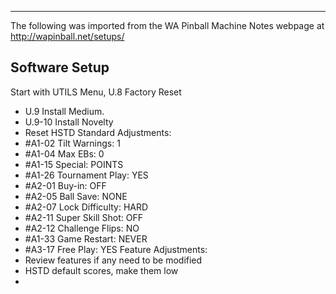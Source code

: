 ***
The following was imported from the WA Pinball Machine Notes webpage at http://wapinball.net/setups/
## Software Setup
Start with UTILS Menu, U.8 Factory Reset
-   U.9 Install Medium.
-   U.9-10 Install Novelty
-   Reset HSTD
Standard Adjustments:
-   #A1-02 Tilt Warnings: 1
-   #A1-04 Max EBs: 0
-   #A1-15 Special: POINTS
-   #A1-26 Tournament Play: YES
-   #A2-01 Buy-in: OFF
-   #A2-05 Ball Save: NONE
-   #A2-07 Lock Difficulty: HARD
-   #A2-11 Super Skill Shot: OFF
-   #A2-12 Challenge Flips: NO
-   #A1-33 Game Restart: NEVER
-   #A3-17 Free Play: YES
Feature Adjustments:
-   Review features if any need to be modified
-   HSTD default scores, make them low
-   